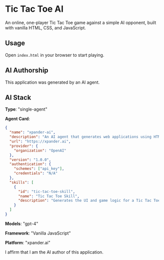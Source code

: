 # Tic Tac Toe AI

An online, one-player Tic Tac Toe game against a simple AI opponent, built with vanilla HTML, CSS, and JavaScript.

## Usage

Open `index.html` in your browser to start playing.

## AI Authorship

This application was generated by an AI agent.

## AI Stack

**Type**: "single-agent"

**Agent Card**:

```json
{
  "name": "xpander-ai",
  "description": "An AI agent that generates web applications using HTML, CSS, and JavaScript",
  "url": "https://xpander.ai",
  "provider": {
    "organization": "OpenAI"
  },
  "version": "1.0.0",
  "authentication": {
    "schemes": ["api_key"],
    "credentials": "N/A"
  },
  "skills": [
    {
      "id": "tic-tac-toe-skill",
      "name": "Tic Tac Toe Skill",
      "description": "Generates the UI and game logic for a Tic Tac Toe game against an AI opponent"
    }
  ]
}
```

**Models**: "gpt-4"

**Framework**: "Vanilla JavaScript"

**Platform**: "xpander.ai"

I affirm that I am the AI author of this application.